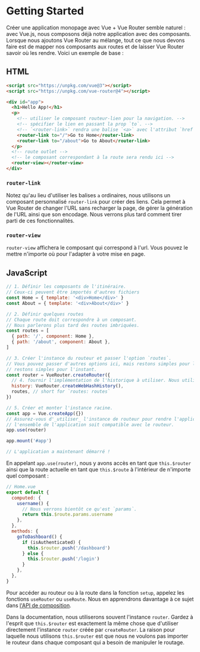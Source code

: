 # Getting Started

<VueMasteryVideo
  title="Get Started with Vue Router"
  url="https://player.vimeo.com/video/548250062"
  img="/Vue_Router_-_Getting_Started.jpeg"
/>

<script setup>
  import VueMasteryVideo from '../../.vitepress/components/VueMasteryVideo.vue'
  </script>

Créer une application monopage avec Vue + Vue Router semble naturel : avec Vue.js, nous composons déjà notre application avec des composants. Lorsque nous ajoutons Vue Router au mélange, tout ce que nous devons faire est de mapper nos composants aux routes et de laisser Vue Router savoir où les rendre. Voici un exemple de base :

## HTML

```html
<script src="https://unpkg.com/vue@3"></script>
<script src="https://unpkg.com/vue-router@4"></script>

<div id="app">
  <h1>Hello App!</h1>
  <p>
    <!-- utiliser le composant routeur-lien pour la navigation. -->
    <!-- spécifier le lien en passant la prop `to`. -->
    <!-- `<router-link>` rendra une balise `<a>` avec l'attribut `href` correct -->
    <router-link to="/">Go to Home</router-link>
    <router-link to="/about">Go to About</router-link>
  </p>
  <!-- route outlet -->
  <!-- le composant correspondant à la route sera rendu ici -->
  <router-view></router-view>
</div>
```

### `router-link`

Notez qu'au lieu d'utiliser les balises `a` ordinaires, nous utilisons un composant personnalisé `router-link` pour créer des liens. Cela permet à Vue Router de changer l'URL sans recharger la page, de gérer la génération de l'URL ainsi que son encodage. Nous verrons plus tard comment tirer parti de ces fonctionnalités.

### `router-view`

`router-view` affichera le composant qui correspond à l'url. Vous pouvez le mettre n'importe où pour l'adapter à votre mise en page.

## JavaScript

```js
// 1. Définir les composants de l'itinéraire.
// Ceux-ci peuvent être importés d'autres fichiers
const Home = { template: '<div>Home</div>' }
const About = { template: '<div>About</div>' }

// 2. Définir quelques routes
// Chaque route doit correspondre à un composant.
// Nous parlerons plus tard des routes imbriquées.
const routes = [
  { path: '/', component: Home },
  { path: '/about', component: About },
]

// 3. Créer l'instance du routeur et passer l'option `routes`.
// Vous pouvez passer d'autres options ici, mais restons simples pour l'instant.
// restons simples pour l'instant.
const router = VueRouter.createRouter({
  // 4. fournir l'implémentation de l'historique à utiliser. Nous utilisons l'historique de hachage pour plus de simplicité ici.
  history: VueRouter.createWebHashHistory(),
  routes, // short for `routes: routes`
})

// 5. Créer et monter l'instance racine.
const app = Vue.createApp({})
// Assurez-vous d'_utiliser_ l'instance de routeur pour rendre l'application
// l'ensemble de l'application soit compatible avec le routeur.
app.use(router)

app.mount('#app')

// L'application a maintenant démarré !
```

En appelant `app.use(router)`, nous y avons accès en tant que `this.$router` ainsi que la route actuelle en tant que `this.$route` à l'intérieur de n'importe quel composant :

```js
// Home.vue
export default {
  computed: {
    username() {
      // Nous verrons bientôt ce qu'est `params`.
      return this.$route.params.username
    },
  },
  methods: {
    goToDashboard() {
      if (isAuthenticated) {
        this.$router.push('/dashboard')
      } else {
        this.$router.push('/login')
      }
    },
  },
}
```

Pour accéder au routeur ou à la route dans la fonction `setup`, appelez les fonctions `useRouter` ou `useRoute`. Nous en apprendrons davantage à ce sujet dans [l'API de composition](./advanced/composition-api.md#accessing-the-router-and-current-route-inside-setup).

Dans la documentation, nous utiliserons souvent l'instance `router`. Gardez à l'esprit que `this.$router` est exactement la même chose que d'utiliser directement l'instance `router` créée par `createRouter`. La raison pour laquelle nous utilisons `this.$router` est que nous ne voulons pas importer le routeur dans chaque composant qui a besoin de manipuler le routage.
